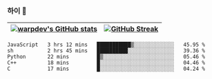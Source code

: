 
### 하이 👋
[![warpdev's GitHub stats](https://github-readme-stats.vercel.app/api?username=warpdev&show_icons=true&theme=vue-dark)](#) |[![GitHub Streak](https://github-readme-streak-stats.herokuapp.com/?user=warpdev&theme=dark)](#)
--- | --- |
<!--START_SECTION:waka-->
```text
JavaScript   3 hrs 12 mins   ███████████▒░░░░░░░░░░░░░   45.95 % 
sh           2 hrs 45 mins   ██████████░░░░░░░░░░░░░░░   39.36 % 
Python       22 mins         █▒░░░░░░░░░░░░░░░░░░░░░░░   05.46 % 
C++          18 mins         █░░░░░░░░░░░░░░░░░░░░░░░░   04.46 % 
C            17 mins         █░░░░░░░░░░░░░░░░░░░░░░░░   04.24 % 
```
<!--END_SECTION:waka-->

<!--
**warpdev/warpdev** is a ✨ _special_ ✨ repository because its `README.md` (this file) appears on your GitHub profile.

Here are some ideas to get you started:

- 🔭 I’m currently working on ...
- 🌱 I’m currently learning ...
- 👯 I’m looking to collaborate on ...
- 🤔 I’m looking for help with ...
- 💬 Ask me about ...
- 📫 How to reach me: ...
- 😄 Pronouns: ...
- ⚡ Fun fact: ...
-->
